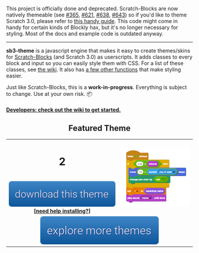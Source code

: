This project is officially done and deprecated. Scratch-Blocks are now natively themeable (see [#365](https://github.com/LLK/scratch-blocks/issues/365), [#621](https://github.com/LLK/scratch-blocks/issues/621), [#638](https://github.com/LLK/scratch-blocks/issues/638), [#643](https://github.com/LLK/scratch-blocks/issues/643)) so if you'd like to theme Scratch 3.0, please refer to [this handy guide](https://scratch.mit.edu/discuss/post/2414060/). This code might come in handy for certain kinds of Blockly hax, but it's no longer necessary for styling. Most of the docs and example code is outdated anyway.

---

**sb3-theme** is a javascript engine that makes it easy to create themes/skins for [Scratch-Blocks](https://github.com/LLK/scratch-blocks) (and Scratch 3.0) as userscripts. It adds classes to every block and input so you can easily style them with CSS. For a list of these classes, see [the wiki](https://github.com/Airhogs777/sb3-theme/wiki/Classes). It also has [a few other functions](https://github.com/Airhogs777/sb3-theme/wiki/Methods-and-Properties) that make styling easier.

Just like Scratch-Blocks, this is a **work-in-progress**. Everything is subject to change. Use at your own risk. :package:

#### [Developers: check out the wiki to get started.](https://github.com/Airhogs777/sb3-theme/wiki/Creating-Themes)

<h2 align="center">Featured Theme</h2>
<table width="100%">
  <tr>
    <th width="60%">
    <h1>2</h1>
    <br/>
    <a href="https://raw.githubusercontent.com/Airhogs777/sb3-theme/master/themes/2/script.user.js"><img src="resources/download.png"/></a>
    <br/>
    [<a href="https://github.com/Airhogs777/sb3-theme/wiki/Themes-Library#before-you-can-install-a-theme">need help installing?</a>]
    </th>
    <th><img src="themes/2/thumb.png"/></th>
  </tr>
  <tr>
    <td colspan="2" align="center">
    <a href="https://github.com/Airhogs777/sb3-theme/wiki/Themes-Library"><img src="resources/more-themes.png"/></a>
    </td>
  </tr>
</table>
